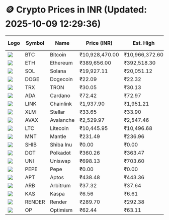 # 🪙 Crypto Prices in INR (Updated: 2025-10-09 12:29:36)

| Logo | Symbol | Name       | Price (INR) | Est. High | Est. Low | Gross Profit | Fees | Net Profit | ROI % |
|------|--------|------------|-------------|-----------|----------|---------------|------|-------------|--------|
| ![](https://coin-images.coingecko.com/coins/images/1/large/bitcoin.png?1696501400) | BTC    | Bitcoin    | ₹10,928,470.00 | ₹10,966,372.60 | ₹10,890,567.40 | ₹696.06 | ₹200.00 | ₹496.06 | 0.50% |
| ![](https://coin-images.coingecko.com/coins/images/279/large/ethereum.png?1696501628) | ETH    | Ethereum   | ₹389,656.00 | ₹392,518.30 | ₹386,793.70 | ₹1,480.01 | ₹200.00 | ₹1,280.01 | 1.28% |
| ![](https://coin-images.coingecko.com/coins/images/4128/large/solana.png?1718769756) | SOL    | Solana     | ₹19,927.11 | ₹20,051.12 | ₹19,803.10 | ₹1,252.41 | ₹200.00 | ₹1,052.41 | 1.05% |
| ![](https://coin-images.coingecko.com/coins/images/5/large/dogecoin.png?1696501409) | DOGE   | Dogecoin   | ₹22.09 | ₹22.32 | ₹21.86 | ₹2,085.81 | ₹200.00 | ₹1,885.81 | 1.89% |
| ![](https://coin-images.coingecko.com/coins/images/1094/large/tron-logo.png?1696502193) | TRX    | TRON       | ₹30.05 | ₹30.13 | ₹29.97 | ₹530.52 | ₹200.00 | ₹330.52 | 0.33% |
| ![](https://coin-images.coingecko.com/coins/images/975/large/cardano.png?1696502090) | ADA    | Cardano    | ₹72.42 | ₹72.97 | ₹71.87 | ₹1,536.15 | ₹200.00 | ₹1,336.15 | 1.34% |
| ![](https://coin-images.coingecko.com/coins/images/877/large/chainlink-new-logo.png?1696502009) | LINK   | Chainlink  | ₹1,937.90 | ₹1,951.21 | ₹1,924.59 | ₹1,382.94 | ₹200.00 | ₹1,182.94 | 1.18% |
| ![](https://coin-images.coingecko.com/coins/images/100/large/fmpFRHHQ_400x400.jpg?1735231350) | XLM    | Stellar    | ₹33.65 | ₹33.90 | ₹33.40 | ₹1,481.93 | ₹200.00 | ₹1,281.93 | 1.28% |
| ![](https://coin-images.coingecko.com/coins/images/12559/large/Avalanche_Circle_RedWhite_Trans.png?1696512369) | AVAX   | Avalanche  | ₹2,529.97 | ₹2,547.46 | ₹2,512.48 | ₹1,392.37 | ₹200.00 | ₹1,192.37 | 1.19% |
| ![](https://coin-images.coingecko.com/coins/images/2/large/litecoin.png?1696501400) | LTC    | Litecoin   | ₹10,445.95 | ₹10,496.68 | ₹10,395.22 | ₹975.97 | ₹200.00 | ₹775.97 | 0.78% |
| ![](https://coin-images.coingecko.com/coins/images/30980/large/Mantle-Logo-mark.png?1739213200) | MNT    | Mantle     | ₹231.49 | ₹236.96 | ₹226.02 | ₹4,838.01 | ₹200.00 | ₹4,638.01 | 4.64% |
| ![](https://coin-images.coingecko.com/coins/images/11939/large/shiba.png?1696511800) | SHIB   | Shiba Inu  | ₹0.00 | ₹0.00 | ₹0.00 | ₹1,266.57 | ₹200.00 | ₹1,066.57 | 1.07% |
| ![](https://coin-images.coingecko.com/coins/images/12171/large/polkadot.png?1696512008) | DOT    | Polkadot   | ₹360.26 | ₹363.47 | ₹357.05 | ₹1,799.76 | ₹200.00 | ₹1,599.76 | 1.60% |
| ![](https://coin-images.coingecko.com/coins/images/12504/large/uniswap-logo.png?1720676669) | UNI    | Uniswap    | ₹698.13 | ₹703.60 | ₹692.66 | ₹1,580.00 | ₹200.00 | ₹1,380.00 | 1.38% |
| ![](https://coin-images.coingecko.com/coins/images/29850/large/pepe-token.jpeg?1696528776) | PEPE   | Pepe       | ₹0.00 | ₹0.00 | ₹0.00 | ₹1,784.29 | ₹200.00 | ₹1,584.29 | 1.58% |
| ![](https://coin-images.coingecko.com/coins/images/26455/large/aptos_round.png?1696525528) | APT    | Aptos      | ₹438.48 | ₹443.36 | ₹433.60 | ₹2,250.69 | ₹200.00 | ₹2,050.69 | 2.05% |
| ![](https://coin-images.coingecko.com/coins/images/16547/large/arb.jpg?1721358242) | ARB    | Arbitrum   | ₹37.32 | ₹37.64 | ₹37.00 | ₹1,727.00 | ₹200.00 | ₹1,527.00 | 1.53% |
| ![](https://coin-images.coingecko.com/coins/images/25751/large/kaspa-icon-exchanges.png?1696524837) | KAS    | Kaspa      | ₹6.56 | ₹6.61 | ₹6.51 | ₹1,520.62 | ₹200.00 | ₹1,320.62 | 1.32% |
| ![](https://coin-images.coingecko.com/coins/images/11636/large/rndr.png?1696511529) | RENDER | Render     | ₹289.70 | ₹292.38 | ₹287.01 | ₹1,870.98 | ₹200.00 | ₹1,670.98 | 1.67% |
| ![](https://coin-images.coingecko.com/coins/images/25244/large/Optimism.png?1696524385) | OP     | Optimism   | ₹62.44 | ₹63.11 | ₹61.77 | ₹2,161.16 | ₹200.00 | ₹1,961.16 | 1.96% |
